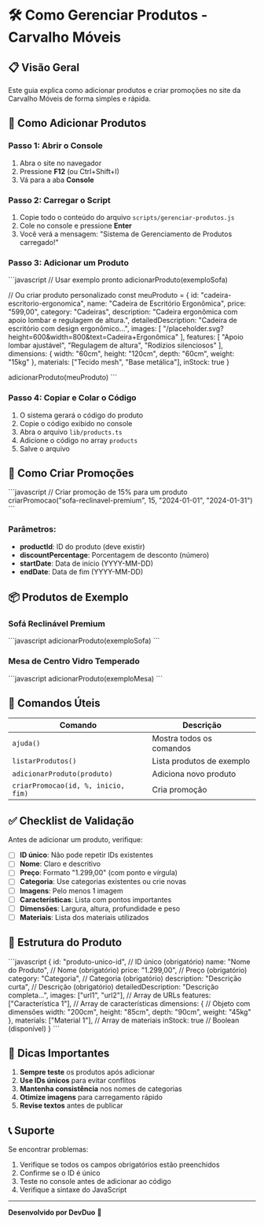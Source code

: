 # 🛠️ Como Gerenciar Produtos - Carvalho Móveis

## 📋 Visão Geral

Este guia explica como adicionar produtos e criar promoções no site da Carvalho Móveis de forma simples e rápida.

## 🚀 Como Adicionar Produtos

### Passo 1: Abrir o Console
1. Abra o site no navegador
2. Pressione **F12** (ou Ctrl+Shift+I)
3. Vá para a aba **Console**

### Passo 2: Carregar o Script
1. Copie todo o conteúdo do arquivo `scripts/gerenciar-produtos.js`
2. Cole no console e pressione **Enter**
3. Você verá a mensagem: "Sistema de Gerenciamento de Produtos carregado!"

### Passo 3: Adicionar um Produto
\`\`\`javascript
// Usar exemplo pronto
adicionarProduto(exemploSofa)

// Ou criar produto personalizado
const meuProduto = {
  id: "cadeira-escritorio-ergonomica",
  name: "Cadeira de Escritório Ergonômica",
  price: "599,00",
  category: "Cadeiras",
  description: "Cadeira ergonômica com apoio lombar e regulagem de altura.",
  detailedDescription: "Cadeira de escritório com design ergonômico...",
  images: [
    "/placeholder.svg?height=600&width=800&text=Cadeira+Ergonômica"
  ],
  features: [
    "Apoio lombar ajustável",
    "Regulagem de altura",
    "Rodízios silenciosos"
  ],
  dimensions: {
    width: "60cm",
    height: "120cm",
    depth: "60cm",
    weight: "15kg"
  },
  materials: ["Tecido mesh", "Base metálica"],
  inStock: true
}

adicionarProduto(meuProduto)
\`\`\`

### Passo 4: Copiar e Colar o Código
1. O sistema gerará o código do produto
2. Copie o código exibido no console
3. Abra o arquivo `lib/products.ts`
4. Adicione o código no array `products`
5. Salve o arquivo

## 🎉 Como Criar Promoções

\`\`\`javascript
// Criar promoção de 15% para um produto
criarPromocao("sofa-reclinavel-premium", 15, "2024-01-01", "2024-01-31")
\`\`\`

### Parâmetros:
- **productId**: ID do produto (deve existir)
- **discountPercentage**: Porcentagem de desconto (número)
- **startDate**: Data de início (YYYY-MM-DD)
- **endDate**: Data de fim (YYYY-MM-DD)

## 📦 Produtos de Exemplo

### Sofá Reclinável Premium
\`\`\`javascript
adicionarProduto(exemploSofa)
\`\`\`

### Mesa de Centro Vidro Temperado
\`\`\`javascript
adicionarProduto(exemploMesa)
\`\`\`

## 🎯 Comandos Úteis

| Comando | Descrição |
|---------|-----------|
| `ajuda()` | Mostra todos os comandos |
| `listarProdutos()` | Lista produtos de exemplo |
| `adicionarProduto(produto)` | Adiciona novo produto |
| `criarPromocao(id, %, inicio, fim)` | Cria promoção |

## ✅ Checklist de Validação

Antes de adicionar um produto, verifique:

- [ ] **ID único**: Não pode repetir IDs existentes
- [ ] **Nome**: Claro e descritivo
- [ ] **Preço**: Formato "1.299,00" (com ponto e vírgula)
- [ ] **Categoria**: Use categorias existentes ou crie novas
- [ ] **Imagens**: Pelo menos 1 imagem
- [ ] **Características**: Lista com pontos importantes
- [ ] **Dimensões**: Largura, altura, profundidade e peso
- [ ] **Materiais**: Lista dos materiais utilizados

## 🔧 Estrutura do Produto

\`\`\`javascript
{
  id: "produto-unico-id",           // ID único (obrigatório)
  name: "Nome do Produto",          // Nome (obrigatório)
  price: "1.299,00",               // Preço (obrigatório)
  category: "Categoria",           // Categoria (obrigatório)
  description: "Descrição curta",  // Descrição (obrigatório)
  detailedDescription: "Descrição completa...",
  images: ["url1", "url2"],        // Array de URLs
  features: ["Característica 1"],  // Array de características
  dimensions: {                    // Objeto com dimensões
    width: "200cm",
    height: "85cm",
    depth: "90cm",
    weight: "45kg"
  },
  materials: ["Material 1"],       // Array de materiais
  inStock: true                    // Boolean (disponível)
}
\`\`\`

## 🚨 Dicas Importantes

1. **Sempre teste** os produtos após adicionar
2. **Use IDs únicos** para evitar conflitos
3. **Mantenha consistência** nos nomes de categorias
4. **Otimize imagens** para carregamento rápido
5. **Revise textos** antes de publicar

## 📞 Suporte

Se encontrar problemas:
1. Verifique se todos os campos obrigatórios estão preenchidos
2. Confirme se o ID é único
3. Teste no console antes de adicionar ao código
4. Verifique a sintaxe do JavaScript

---

**Desenvolvido por DevDuo** 🚀

